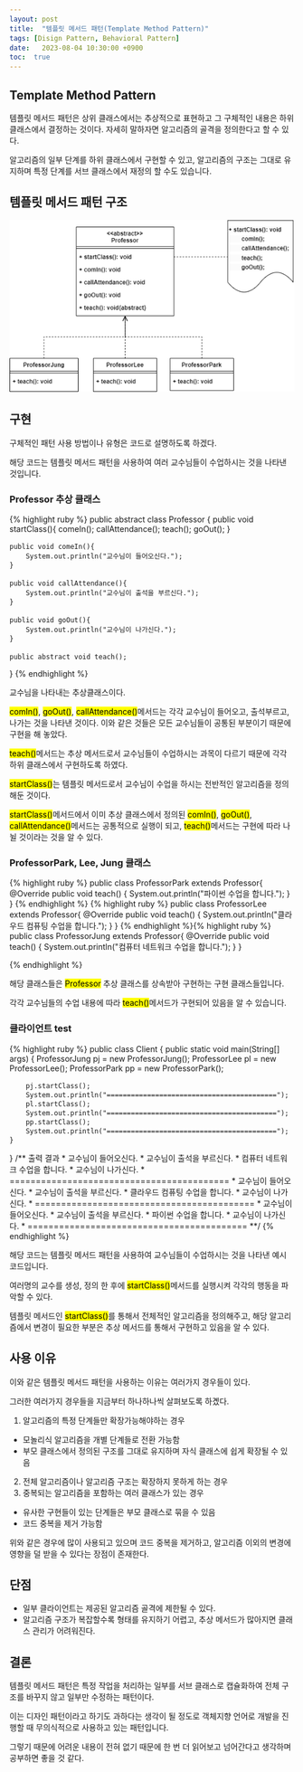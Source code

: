 ```yaml
---
layout: post
title:  "템플릿 메서드 패턴(Template Method Pattern)"
tags: [Disign Pattern, Behavioral Pattern]
date:   2023-08-04 10:30:00 +0900
toc:  true
---
```


## Template Method Pattern

템플릿 메서드 패턴은 상위 클래스에서는 추상적으로 표현하고 그 구체적인 내용은 하위 클래스에서 결정하는 것이다. 자세히 말하자면 알고리즘의 골격을 정의한다고 할 수 있다.

알고리즘의 일부 단계를 하위 클래스에서 구현할 수 있고, 알고리즘의 구조는 그대로 유지하며 특정 단계를 서브 클래스에서 재정의 할 수도 있습니다.

## 템플릿 메서드 패턴 구조

![Class Diagram](https://github.com/seeungmin/seeungmin.github.io/blob/main/DesignPatternDiagram/%ED%85%9C%ED%94%8C%EB%A6%BF%20%EB%A9%94%EC%84%9C%EB%93%9C%20%ED%8C%A8%ED%84%B4.png?raw=true "Template Method Pattern Class Diagram")



## 구현
구체적인 패턴 사용 방법이나 유형은 코드로 설명하도록 하겠다.

해당 코드는 템플릿 메서드 패턴을 사용하여 여러 교수님들이 수업하시는 것을 나타낸 것입니다.


### Professor 추상 클래스

{% highlight ruby %}
public abstract class Professor {
    public void startClass(){
        comeIn();
        callAttendance();
        teach();
        goOut();
    }

    public void comeIn(){
        System.out.println("교수님이 들어오신다.");
    }

    public void callAttendance(){
        System.out.println("교수님이 출석을 부르신다.");
    }

    public void goOut(){
        System.out.println("교수님이 나가신다.");
    }

    public abstract void teach();
}
{% endhighlight %}

교수님을 나타내는 추상클래스이다.

<mark>comIn()</mark>, <mark>goOut()</mark>, <mark>callAttendance()</mark>메서드는 각각 교수님이 들어오고, 출석부르고, 나가는 것을 나타낸 것이다. 이와 같은 것들은 모든 교수님들이 공통된 부분이기 때문에 구현을 해 놓았다.

<mark>teach()</mark>메서드는 추상 메서드로서 교수님들이 수업하시는 과목이 다르기 때문에 각각 하위 클래스에서 구현하도록 하였다.

<mark>startClass()</mark>는 템플릿 메서드로서 교수님이 수업을 하시는 전반적인 알고리즘을 정의해둔 것이다.


<mark>startClass()</mark>메서드에서 이미 추상 클래스에서 정의된 <mark>comIn()</mark>, <mark>goOut()</mark>, <mark>callAttendance()</mark>메서드는 공통적으로 실행이 되고, <mark>teach()</mark>메서드는 구현에 따라 나뉠 것이라는 것을 알 수 있다.



### ProfessorPark, Lee, Jung 클래스
{% highlight ruby %}
public class ProfessorPark extends Professor{
    @Override
    public void teach() {
        System.out.println("파이썬 수업을 합니다.");
    }
}
{% endhighlight %}
{% highlight ruby %}
public class ProfessorLee extends Professor{
    @Override
    public void teach() {
        System.out.println("클라우드 컴퓨팅 수업을 합니다.");
    }
}
{% endhighlight %}{% highlight ruby %}
public class ProfessorJung extends Professor{
    @Override
    public void teach() {
        System.out.println("컴퓨터 네트워크 수업을 합니다.");
    }
}

{% endhighlight %}

해당 클래스들은 <mark>Professor</mark> 추상 클래스를 상속받아 구현하는 구현 클래스들입니다.

각각 교수님들의 수업 내용에 따라 <mark>teach()</mark>메서드가 구현되어 있음을 알 수 있습니다.



### 클라이언트 test
{% highlight ruby %}
public class Client {
    public static void main(String[] args) {
        ProfessorJung pj = new ProfessorJung();
        ProfessorLee pl = new ProfessorLee();
        ProfessorPark pp = new ProfessorPark();

        pj.startClass();
        System.out.println("==========================================");
        pl.startClass();
        System.out.println("==========================================");
        pp.startClass();
        System.out.println("==========================================");
    }
}
    /** 출력 결과
        * 교수님이 들어오신다.
        * 교수님이 출석을 부르신다.
        * 컴퓨터 네트워크 수업을 합니다.
        * 교수님이 나가신다.
        * ==========================================
        * 교수님이 들어오신다.
        * 교수님이 출석을 부르신다.
        * 클라우드 컴퓨팅 수업을 합니다.
        * 교수님이 나가신다.
        * ==========================================
        * 교수님이 들어오신다.
        * 교수님이 출석을 부르신다.
        * 파이썬 수업을 합니다.
        * 교수님이 나가신다.
        * ==========================================
        **/
{% endhighlight %}

해당 코드는 템플릿 메서드 패턴을 사용하여 교수님들이 수업하시는 것을 나타낸 예시 코드입니다.

여러명의 교수를 생성, 정의 한 후에 <mark>startClass()</mark>메서드를 실행시켜 각각의 행동을 파악할 수 있다.

템플릿 메서드인 <mark>startClass()</mark>를 통해서 전체적인 알고리즘을 정의해주고, 해당 알고리즘에서 변경이 필요한 부분은 추상 메서드를 통해서 구현하고 있음을 알 수 있다.

## 사용 이유

이와 같은 템플릿 메서드 패턴을 사용하는 이유는 여러가지 경우들이 있다.

그러한 여러가지 경우들을 지금부터 하나하나씩 살펴보도록 하곘다.

1. 알고리즘의 특정 단계들만 확장가능해야하는 경우
- 모놀리식 알고리즘을 개별 단계들로 전환 가능함
- 부모 클래스에서 정의된 구조를 그대로 유지하며 자식 클래스에 쉽게 확장될 수 있음
2. 전체 알고리즘이나 알고리즘 구조는 확장하지 못하게 하는 경우
3. 중복되는 알고리즘을 포함하는 여러 클래스가 있는 경우
- 유사한 구현들이 있는 단계들은 부모 클래스로 묶을 수 있음
- 코드 중복을 제거 가능함

위와 같은 경우에 많이 사용되고 있으며 코드 중복을 제거하고, 알고리즘 이외의 변경에 영향을 덜 받을 수 있다는 장점이 존재한다.



## 단점
- 일부 클라이언트는 제공된 알고리즘 골격에 제한될 수 있다.
- 알고리즘 구조가 복잡할수록 형태를 유지하기 어렵고, 추상 메서드가 많아지면 클래스 관리가 어려워진다.

## 결론

템플릿 메서드 패턴은 특정 작업을 처리하는 일부를 서브 클래스로 캡슐화하여 전체 구조를 바꾸지 않고 일부만 수정하는 패턴이다.

이는 디자인 패턴이라고 하기도 과하다는 생각이 될 정도로 객체지향 언어로 개발을 진행할 때 무의식적으로 사용하고 있는 패턴입니다.

그렇기 때문에 어려운 내용이 전혀 없기 때문에 한 번 더 읽어보고 넘어간다고 생각하며 공부하면 좋을 것 같다.
